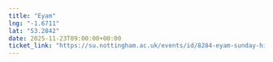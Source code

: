 ```yaml
---
title: "Eyam"
lng: "-1.6711"
lat: "53.2842"
date: 2025-11-23T09:00:00+00:00
ticket_link: "https://su.nottingham.ac.uk/events/id/8284-eyam-sunday-hike-2025"
---
```



